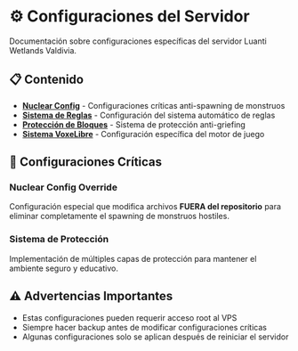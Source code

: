 # ⚙️ Configuraciones del Servidor

Documentación sobre configuraciones específicas del servidor Luanti Wetlands Valdivia.

## 📋 Contenido

- **[Nuclear Config](nuclear-config.md)** - Configuraciones críticas anti-spawning de monstruos
- **[Sistema de Reglas](sistema-reglas.md)** - Configuración del sistema automático de reglas
- **[Protección de Bloques](proteccion-bloques.md)** - Sistema de protección anti-griefing
- **[Sistema VoxeLibre](voxelibre-system.md)** - Configuración específica del motor de juego

## 🚨 Configuraciones Críticas

### Nuclear Config Override
Configuración especial que modifica archivos **FUERA del repositorio** para eliminar completamente el spawning de monstruos hostiles.

### Sistema de Protección
Implementación de múltiples capas de protección para mantener el ambiente seguro y educativo.

## ⚠️ Advertencias Importantes

- Estas configuraciones pueden requerir acceso root al VPS
- Siempre hacer backup antes de modificar configuraciones críticas
- Algunas configuraciones solo se aplican después de reiniciar el servidor